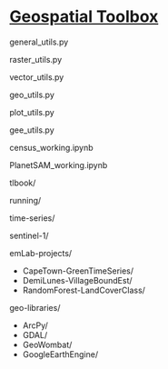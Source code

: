 # [Geospatial Toolbox](https://github.com/laurensharwood/geo-tlbx/)

general_utils.py

raster_utils.py  

vector_utils.py  

geo_utils.py  

plot_utils.py  

gee_utils.py  

census_working.ipynb  

PlanetSAM_working.ipynb

tlbook/  

running/  

time-series/  

sentinel-1/

emLab-projects/   
- CapeTown-GreenTimeSeries/    
- DemiLunes-VillageBoundEst/    
- RandomForest-LandCoverClass/   

geo-libraries/   
- ArcPy/  
- GDAL/  
- GeoWombat/  
- GoogleEarthEngine/  
